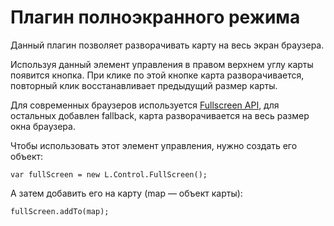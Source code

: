 Плагин полноэкранного режима
====================================

Данный плагин позволяет разворачивать карту на весь экран браузера. 

Используя данный элемент управления в правом верхнем углу карты появится кнопка. При клике по этой кнопке карта разворачивается, повторный клик восстанавливает предыдущий размер карты.

Для современных браузеров используется [Fullscreen API](http://www.w3.org/TR/fullscreen/), для остальных добавлен fallback, карта разворачивается на весь размер окна браузера.

Чтобы использовать этот элемент управления, нужно создать его объект:

   `var fullScreen = new L.Control.FullScreen();`

А затем добавить его на карту (map — объект карты):

  `fullScreen.addTo(map);`
